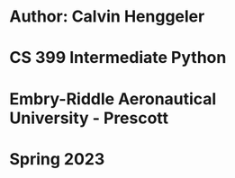 # Author: Calvin Henggeler
# CS 399 Intermediate Python
# Embry-Riddle Aeronautical University - Prescott
# Spring 2023 
